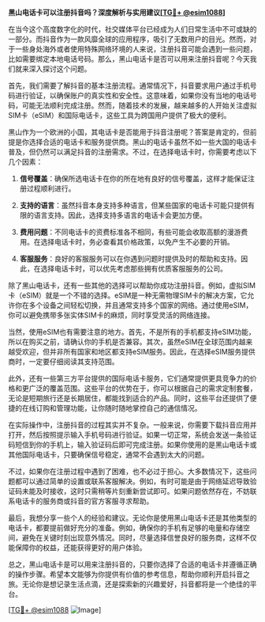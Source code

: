 **黑山电话卡可以注册抖音吗？深度解析与实用建议[[TG💪+ @esim1088](https://t.me/s/esim1088)]**

在当今这个高度数字化的时代，社交媒体平台已经成为人们日常生活中不可或缺的一部分。而抖音作为一款风靡全球的应用程序，吸引了无数用户的目光。然而，对于一些身处海外或者使用特殊网络环境的人来说，注册抖音可能会遇到一些问题，比如需要绑定本地电话号码。那么，黑山电话卡是否可以用来注册抖音呢？今天我们就来深入探讨这个问题。

首先，我们需要了解抖音的基本注册流程。通常情况下，抖音要求用户通过手机号码进行验证，以确保账户的真实性和安全性。这意味着，如果你没有当地的电话号码，可能无法顺利完成注册。然而，随着技术的发展，越来越多的人开始关注虚拟SIM卡（eSIM）和国际电话卡，这些工具为跨国用户提供了极大的便利。

黑山作为一个欧洲的小国，其电话卡是否能用于抖音注册呢？答案是肯定的，但前提是你选择合适的电话卡和服务提供商。黑山的电话卡虽然不如一些大国的电话卡普及，但仍然可以满足抖音的注册需求。不过，在选择电话卡时，你需要考虑以下几个因素：

1. **信号覆盖**：确保所选电话卡在你的所在地有良好的信号覆盖，这样才能保证注册过程顺利进行。
   
2. **支持的语言**：虽然抖音本身支持多种语言，但某些国家的电话卡可能只提供有限的语言支持。因此，选择支持多语言的电话卡会更加方便。

3. **费用问题**：不同电话卡的资费标准各不相同，有些可能会收取高额的漫游费用。在选择电话卡时，务必查看其价格政策，以免产生不必要的开销。

4. **客服服务**：良好的客服服务可以在你遇到问题时提供及时的帮助和支持。因此，在选择电话卡时，可以优先考虑那些拥有优质客服服务的公司。

除了黑山电话卡，还有一些其他的选择可以帮助你成功注册抖音。例如，虚拟SIM卡（eSIM）就是一个不错的选择。eSIM是一种无需物理SIM卡的解决方案，它允许你在多个设备之间轻松切换，并且通常支持多个国家的网络。通过使用eSIM，你可以避免携带多张实体SIM卡的麻烦，同时享受灵活的网络连接。

当然，使用eSIM也有需要注意的地方。首先，不是所有的手机都支持eSIM功能，所以在购买之前，请确认你的手机是否兼容。其次，虽然eSIM在全球范围内越来越受欢迎，但并非所有国家和地区都支持eSIM服务。因此，在选择eSIM服务提供商时，一定要仔细阅读其支持范围。

此外，还有一些第三方平台提供的国际电话卡服务，它们通常提供更具竞争力的价格和更广泛的覆盖范围。这些平台的优势在于，你可以根据自己的需求定制套餐，无论是短期旅行还是长期居住，都能找到适合的产品。同时，这些平台还提供了便捷的在线订购和管理功能，让你随时随地掌控自己的通信情况。

在实际操作中，注册抖音的过程其实并不复杂。一般来说，你需要下载抖音应用并打开，然后按照提示输入手机号码进行验证。如果一切正常，系统会发送一条验证码短信到你的手机上，输入验证码后即可完成注册。如果你使用的是黑山电话卡或其他国际电话卡，只要确保信号稳定，通常不会遇到太大的问题。

不过，如果你在注册过程中遇到了困难，也不必过于担心。大多数情况下，这些问题都可以通过简单的设置或联系客服解决。例如，有时可能是由于网络延迟导致验证码未能及时接收，这时只需稍等片刻重新尝试即可。如果问题依然存在，不妨联系电话卡的服务商或抖音的官方客服寻求帮助。

最后，我想分享一些个人的经验和建议。无论你是使用黑山电话卡还是其他类型的电话卡，都要提前做好充分的准备。例如，确保你的手机有足够的电量和存储空间，避免在关键时刻出现意外情况。同时，尽量选择信誉良好的服务商，这样不仅能保障你的权益，还能获得更好的用户体验。

总之，黑山电话卡是可以用来注册抖音的，只要你选择了合适的电话卡并遵循正确的操作步骤。希望本文能够为你提供有价值的参考信息，帮助你顺利开启抖音之旅。无论你是想记录生活点滴，还是探索新的兴趣爱好，抖音都将是一个绝佳的平台。

[[TG💪+ @esim1088](https://t.me/s/esim1088) ![Image](https://i.postimg.cc/4NQfJmqS/Snipaste-2025-05-13-00-14-12.png)]